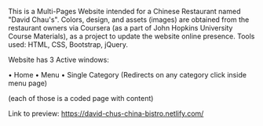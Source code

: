 This is a Multi-Pages Website intended for a Chinese Restaurant named "David Chau's".
 Colors, design, and assets (images) are obtained from the restaurant owners via Coursera (as a part of John Hopkins University Course Materials), as a project to update the website online presence. Tools used: HTML, CSS, Bootstrap, jQuery. 
 
Website has 3 Active windows:

•	Home 
•	Menu 
•	Single Category (Redirects on any category click inside menu page)

(each of those is a coded page with content) 

Link to preview: https://david-chus-china-bistro.netlify.com/
